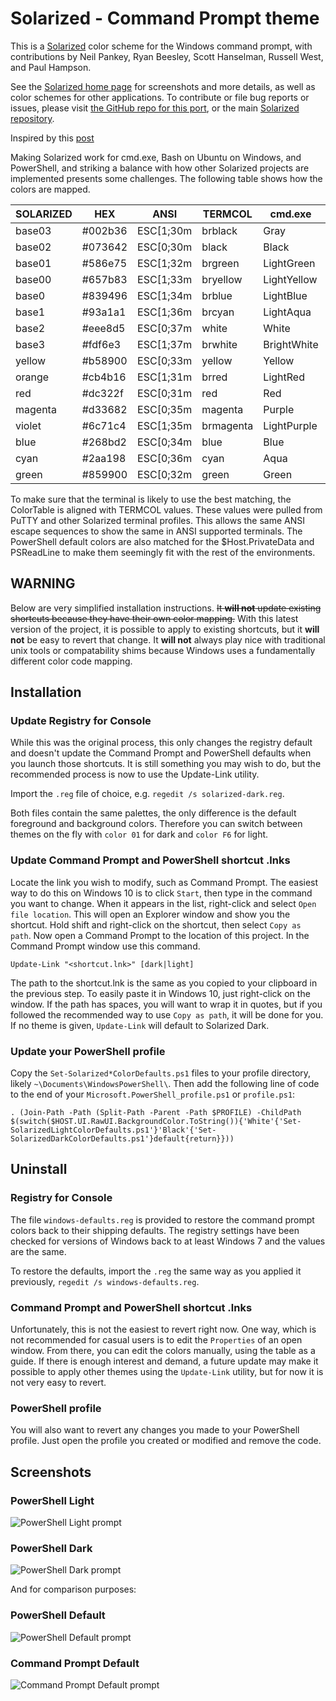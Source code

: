 Solarized - Command Prompt theme
=============================================

This is a [Solarized][1] color scheme for the Windows command prompt,
with contributions by Neil Pankey, Ryan Beesley, Scott Hanselman,
Russell West, and Paul Hampson.

See the [Solarized home page][1] for screenshots and more details,
as well as color schemes for other applications. To contribute or file bug
reports or issues, please visit [the GitHub repo for this port][2],
or the main [Solarized repository][3].

Inspired by this [post][4]

Making Solarized work for cmd.exe, Bash on Ubuntu on Windows, and PowerShell,
and striking a balance with how other Solarized projects are implemented
presents some challenges. The following table shows how the colors are mapped.

| SOLARIZED | HEX     | ANSI      | TERMCOL   | cmd.exe     | PowerShell  | ColorTable | DWORD    |
|-----------|---------|-----------|-----------|-------------|-------------|------------|----------|
| base03    | #002b36 | ESC[1;30m | brblack   | Gray        | Black       | 08         | 00362b00 |
| base02    | #073642 | ESC[0;30m | black     | Black       | DarkGray    | 00         | 00423607 |
| base01    | #586e75 | ESC[1;32m | brgreen   | LightGreen  | DarkGreen   | 10         | 00756e58 |
| base00    | #657b83 | ESC[1;33m | bryellow  | LightYellow | DarkYellow  | 14         | 00837b65 |
| base0     | #839496 | ESC[1;34m | brblue    | LightBlue   | DarkBlue    | 09         | 00969483 |
| base1     | #93a1a1 | ESC[1;36m | brcyan    | LightAqua   | DarkCyan    | 11         | 00a1a193 |
| base2     | #eee8d5 | ESC[0;37m | white     | White       | Gray        | 07         | 00d5e8ee |
| base3     | #fdf6e3 | ESC[1;37m | brwhite   | BrightWhite | White       | 15         | 00e3f6fd |
| yellow    | #b58900 | ESC[0;33m | yellow    | Yellow      | Yellow      | 06         | 000089b5 |
| orange    | #cb4b16 | ESC[1;31m | brred     | LightRed    | DarkRed     | 12         | 00164bcb |
| red       | #dc322f | ESC[0;31m | red       | Red         | Red         | 04         | 002f32dc |
| magenta   | #d33682 | ESC[0;35m | magenta   | Purple      | Magenta     | 05         | 008236d3 |
| violet    | #6c71c4 | ESC[1;35m | brmagenta | LightPurple | DarkMagenta | 13         | 00c4716c |
| blue      | #268bd2 | ESC[0;34m | blue      | Blue        | Blue        | 01         | 00d28b26 |
| cyan      | #2aa198 | ESC[0;36m | cyan      | Aqua        | Cyan        | 03         | 0098a12a |
| green     | #859900 | ESC[0;32m | green     | Green       | Green       | 02         | 00009985 |



To make sure that the terminal is likely to use the best matching, the
ColorTable is aligned with TERMCOL values. These values were pulled from PuTTY
and other Solarized terminal profiles. This allows the same ANSI escape
sequences to show the same in ANSI supported terminals. The PowerShell default
colors are also matched for the $Host.PrivateData and PSReadLine to make them
seemingly fit with the rest of the environments.

WARNING
-------

Below are very simplified installation instructions. ~~It **will not** update
existing shortcuts because they have their own color mapping.~~ With this
latest version of the project, it is possible to apply to existing shortcuts,
but it **will not** be easy to revert that change. It **will not** always play
nice with traditional unix tools or compatability shims because Windows uses a
fundamentally different color code mapping.

Installation
------------

### Update Registry for Console
While this was the original process, this only changes the registry default
and doesn't update the Command Prompt and PowerShell defaults when you launch
those shortcuts. It is still something you may wish to do, but the recommended
process is now to use the Update-Link utility.

Import the `.reg` file of choice, e.g. `regedit /s solarized-dark.reg`.

Both files contain the same palettes, the only difference is the default
foreground and background colors. Therefore you can switch between themes on
the fly with `color 01` for dark and `color F6` for light.

### Update Command Prompt and PowerShell shortcut .lnks
Locate the link you wish to modify, such as Command Prompt. The easiest way to
do this on Windows 10 is to click `Start`, then type in the command you want to
change. When it appears in the list, right-click and select `Open file
location`. This will open an Explorer window and show you the shortcut. Hold
shift and right-click on the shortcut, then select `Copy as path`. Now open a
Command Prompt to the location of this project. In the Command Prompt window
use this command.

    Update-Link "<shortcut.lnk>" [dark|light]

The path to the shortcut.lnk is the same as you copied to your clipboard in the
previous step. To easily paste it in Windows 10, just right-click on the
window. If the path has spaces, you will want to wrap it in quotes, but if you
followed the recommended way to use `Copy as path`, it will be done for you. If
no theme is given, `Update-Link` will default to Solarized Dark.

### Update your PowerShell profile
Copy the `Set-Solarized*ColorDefaults.ps1` files to your profile directory,
likely `~\Documents\WindowsPowerShell\`. Then add the following line of code
to the end of your `Microsoft.PowerShell_profile.ps1` or `profile.ps1`:

    . (Join-Path -Path (Split-Path -Parent -Path $PROFILE) -ChildPath $(switch($HOST.UI.RawUI.BackgroundColor.ToString()){'White'{'Set-SolarizedLightColorDefaults.ps1'}'Black'{'Set-SolarizedDarkColorDefaults.ps1'}default{return}}))

Uninstall
------------

### Registry for Console
The file `windows-defaults.reg` is provided to restore the command prompt
colors back to their shipping defaults. The registry settings have been
checked for versions of Windows back to at least Windows 7 and the values are
the same.

To restore the defaults, import the `.reg` the same way as you applied it
previously, `regedit /s windows-defaults.reg`.

### Command Prompt and PowerShell shortcut .lnks
Unfortunately, this is not the easiest to revert right now. One way, which is
not recommended for casual users is to edit the `Properties` of an open window.
From there, you can edit the colors manually, using the table as a guide. If
there is enough interest and demand, a future update may make it possible to
apply other themes using the `Update-Link` utility, but for now it is not very
easy to revert.

### PowerShell profile
You will also want to revert any changes you made to your PowerShell profile.
Just open the profile you created or modified and remove the code.

Screenshots
------------

### PowerShell Light
![PowerShell Light prompt][5]

### PowerShell Dark
![PowerShell Dark prompt][6]

And for comparison purposes:
### PowerShell Default
![PowerShell Default prompt][7]

### Command Prompt Default
![Command Prompt Default prompt][8]

[1]: http://ethanschoonover.com/solarized
[2]: https://github.com/neilpa/cmd-colors-solarized
[3]: https://github.com/altercation/solarized
[4]: https://github.com/altercation/solarized/issues/127
[5]: https://raw.github.com/neilpa/cmd-colors-solarized/master/PowerShell-light.png
[6]: https://raw.github.com/neilpa/cmd-colors-solarized/master/PowerShell-dark.png
[7]: https://raw.github.com/neilpa/cmd-colors-solarized/master/PowerShell-default.png
[8]: https://raw.github.com/neilpa/cmd-colors-solarized/master/cmd-default.png
